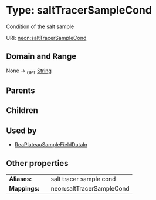 
# Type: saltTracerSampleCond


Condition of the salt sample

URI: [neon:saltTracerSampleCond](https://data.neonscience.org/saltTracerSampleCond)


## Domain and Range

None ->  <sub>OPT</sub> [String](types/String.md)

## Parents


## Children


## Used by

 * [ReaPlateauSampleFieldDataIn](ReaPlateauSampleFieldDataIn.md)

## Other properties

|  |  |  |
| --- | --- | --- |
| **Aliases:** | | salt tracer sample cond |
| **Mappings:** | | neon:saltTracerSampleCond |

